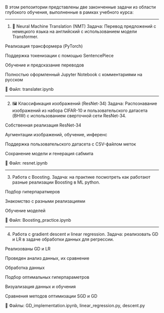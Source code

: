 В этом репозитории представлены две законченные задачи из области глубокого обучения, выполненные в рамках учебного курса:

------------------------------------------------------
1. 📘 Neural Machine Translation (NMT)
Задача: Перевод предложений с немецкого языка на английский с использованием модели Transformer.

Реализация трансформера (PyTorch)

Поддержка токенизации с помощью SentencePiece

Обучение и предсказание переводов

Полностью оформленный Jupyter Notebook с комментариями на русском

📁 Файл: translater.ipynb

------------------------------------------------------
2. 🖼️ Классификация изображений (ResNet-34)
Задача: Распознавание изображений из набора CIFAR-10 и пользовательского датасета (BHW) с использованием сверточной сети ResNet-34.

Собственная реализация ResNet-34

Аугментации изображений, обучение, инференс

Поддержка пользовательского датасета с CSV-файлом меток

Сохранение модели и генерация сабмита

📁 Файл: resnet.ipynb

------------------------------------------------------

3. Работа с Boosting.
Задача: на практике посмотреть как работают разные реализации Boosting в ML python.

Подбор гиперпаратмеров

Знакомство с разными реализациями

Обучение моделей

📁 Файл: Boosting_practice.ipynb

------------------------------------------------------

4. Работа с gradient descent и linear regression.
Задача: реализовать GD и LR в задаче обработки данных для регрессии.

Реализованы GD и LR

Проведен анализ данных, их сравнение

Обработка данных

Подбор оптимальных гиперпараметров

Визуализация данных и обучения

Сравнения методов оптимизации SGD и GD

📁 Файлы: GD_implementation.ipynb, linear_regression.py, descent.py





